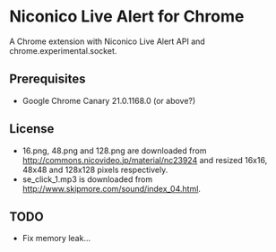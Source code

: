 Niconico Live Alert for Chrome
==============================

A Chrome extension with Niconico Live Alert API and chrome.experimental.socket.

Prerequisites
-------------

* Google Chrome Canary 21.0.1168.0 (or above?)

License
-------

* 16.png, 48.png and 128.png are downloaded from http://commons.nicovideo.jp/material/nc23924 and resized 16x16, 48x48 and 128x128 pixels respectively.
* se\_click\_1.mp3 is downloaded from http://www.skipmore.com/sound/index_04.html.

TODO
----

* Fix memory leak...
